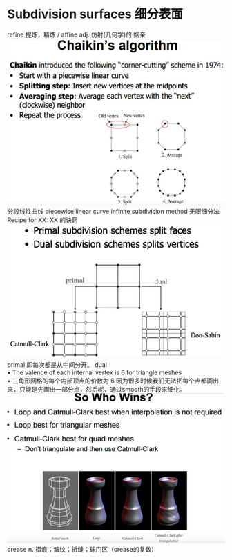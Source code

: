 # Subdivision surfaces 细分表面
refine 提炼，精炼 / affine adj. 仿射(几何学)的 姻亲
![](20240229_files/1.jpg)
分段线性曲线 piecewise linear curve
infinite subdivision method 无限细分法  
Recipe for XX: XX 的诀窍  
![](20240229_files/2.jpg)
primal 即每次都是从中间分开。
dual  
• The valence of each internal vertex is 6 for triangle meshes  
• 三角形网格的每个内部顶点的价数为 6
因为很多时候我们无法把每个点都画出来，只能是先画出一部分点，然后呢，通过smooth的手段来细化。
![](20240229_files/3.jpg)
crease n. 摺痕；皱纹；折缝；球门区（crease的复数）

